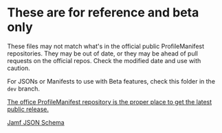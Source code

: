 # These are for reference and beta only

These files may not match what's in the official public ProfileManifest repositories. They may be out of date, or they may be ahead of pull requests on the official repos. Check the modified date and use with caution.

For JSONs or Manifests to use with Beta features, check this folder in the `dev` branch.

[The office ProfileManifest repository is the proper place to get the latest public release.](https://github.com/ProfileCreator/ProfileManifests/blob/master/Manifests/ManagedPreferencesApplications/com.secondsonconsulting.baseline.plist)

[Jamf JSON Schema](https://github.com/ProfileCreator/ProfileManifests/blob/master/Manifests/ManagedPreferencesApplications/com.secondsonconsulting.baseline.plist)
